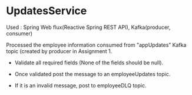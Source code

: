 # UpdatesService

Used :  Spring Web flux(Reactive Spring REST API), Kafka(producer, consumer)

Processed the employee information consumed from "appUpdates” Kafka topic (created by producer in Assignment 1. 
- Validate all required fields (None of the fields should be null). 

- Once validated post the message to an employeeUpdates topic. 
- If it is an invalid message, post to employeeDLQ topic.
